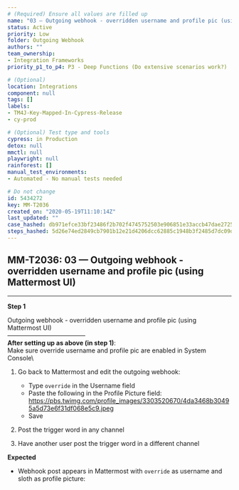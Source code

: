 ```yaml
---
# (Required) Ensure all values are filled up
name: "03 — Outgoing webhook - overridden username and profile pic (using Mattermost UI)"
status: Active
priority: Low
folder: Outgoing Webhook
authors: ""
team_ownership: 
- Integration Frameworks
priority_p1_to_p4: P3 - Deep Functions (Do extensive scenarios work?)

# (Optional)
location: Integrations
component: null
tags: []
labels: 
- TM4J-Key-Mapped-In-Cypress-Release
- cy-prod

# (Optional) Test type and tools
cypress: in Production
detox: null
mmctl: null
playwright: null
rainforest: []
manual_test_environments: 
- Automated - No manual tests needed

# Do not change
id: 5434272
key: MM-T2036
created_on: "2020-05-19T11:10:14Z"
last_updated: ""
case_hashed: db971efce33bf23486f2b702f4745752503e906851e33accb47dae27255f3196e182cf70e04c6b5096e4760b6f903607
steps_hashed: 5d26e74ed2849cb7901b12e21d4206dcc62885c1948b3f2485d7dc09de4519a8cee9e420faf489f89501988276a5899f
---
```


<!-- (Auto-generated) Based on frontmatter's "key" and "name" -->

## MM-T2036: 03 — Outgoing webhook - overridden username and profile pic (using Mattermost UI)

---

**Step 1**

Outgoing webhook - overridden username and profile pic (using Mattermost UI)\
–––––––––––––––––––––––––\
**After setting up as above (in step 1)**:\
Make sure override username and profile pic are enabled in System Console\\

1. Go back to Mattermost and edit the outgoing webhook:

   - Type `override` in the Username field
   - Paste the following in the Profile Picture field:
     \
     <https://pbs.twimg.com/profile_images/3303520670/4da3468b30495a5d73e6f31df068e5c9.jpeg>
   - Save

2. Post the trigger word in any channel

3. Have another user post the trigger word in a different channel

**Expected**

- Webhook post appears in Mattermost with `override` as username and sloth as profile picture:
